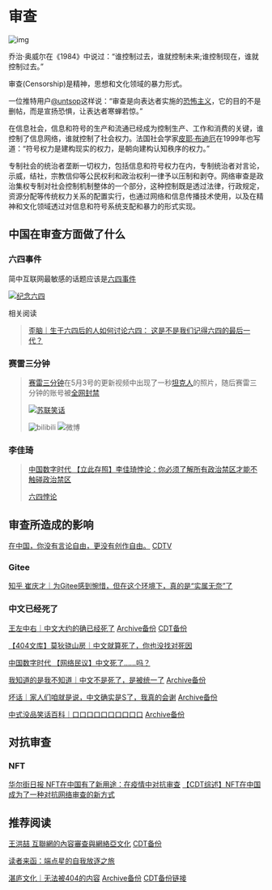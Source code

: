 # 审查

![img](imgs/一开始.jpg)

乔治·奥威尔在《1984》中说过：“谁控制过去，谁就控制未来;谁控制现在，谁就控制过去。”

审查(Censorship)是精神，思想和文化领域的暴力形式。

一位推特用户[@untsop](https://twitter.com/untsop/status/1075203376608993280)这样说：“审查是向表达者实施的[恐怖主义](https://zh.wikipedia.org/zh-cn/恐怖主义)，它的目的不是删帖，而是宣扬恐惧，让表达者寒蝉若惊。”

在信息社会，信息和符号的生产和流通已经成为控制生产、工作和消费的关键，谁控制了信息网络，谁就控制了社会权力。法国社会学家[皮耶·布迪厄](https://zh.wikipedia.org/zh-cn/皮耶·布迪厄)在1999年也写道：“符号权力是建构现实的权力，是朝向建构认知秩序的权力。”

专制社会的统治者垄断一切权力，包括信息和符号权力在内，专制统治者对言论，示威，结社，宗教信仰等公民权利和政治权利一律予以压制和剥夺。网络审查是政治集权专制对社会控制机制整体的一个部分，这种控制既是透过法律，行政规定，资源分配等传统权力关系的配置实行，也通过网络和信息传播技术使用，以及在精神和文化领域透过对信息和符号系统支配和暴力的形式实现。

## 中国在审查方面做了什么

### 六四事件

简中互联网最敏感的话题应该是[六四事件](https://zh.wikipedia.org/zh-cn/六四事件)

[![纪念六四](imgs/纪念六四.webp)](https://chinadigitaltimes.net/chinese/682569.html)

相关阅读
>[歪脑｜生于六四后的人如何讨论六四： 这是不是我们记得六四的最后一代？](https://www.wainao.me/wainao-reads/last-generation-remembering-june-fourth-06032022)

### 赛雷三分钟

>[赛雷三分钟](https://zh.wikipedia.org/zh-cn/赛雷_(自媒体))在5月3号的更新视频中出现了一秒[坦克人](https://zh.wikipedia.org/zh-cn/坦克人)的照片，随后赛雷三分钟的账号被[全网封禁](https://chinadigitaltimes.net/chinese/681643.html)
>
>[![苏联笑话](imgs/苏联笑话_赛雷三分钟.webp)](https://chinadigitaltimes.net/chinese/681671.html)
>
>![bilibili](imgs/赛雷被封-bilibili.jpg) ![微博](imgs/赛雷被封-微博.jpg)

### 李佳琦

>[中国数字时代 【立此存照】李佳琦悖论：你必须了解所有政治禁区才能不触碰政治禁区](https://chinadigitaltimes.net/chinese/682665.html)
>
>[六四悖论](imgs/六四悖论.jpg)

## 审查所造成的影响

[在中国，你没有言论自由，更没有创作自由。](https://www.youtube.com/watch?v=FNq_QYFa7s4) [CDTV](https://chinadigitaltimes.net/chinese/680591.html)

### Gitee

[知乎 崔庆才｜为Gitee感到惋惜，但在这个环境下，真的是“实属无奈”了](https://chinadigitaltimes.net/chinese/681657.html)

### 中文已经死了

[王左中右｜中文大约的确已经死了](https://mp.weixin.qq.com/s/GZKMemoSIDtKBKOI6orVsQ) [Archive备份](https://archive.ph/Ga8Lw) [CDT备份](https://chinadigitaltimes.net/chinese/681744.html)

[【404文库】莫狄骁山房｜中文就算死了，你也没找对死因](https://chinadigitaltimes.net/chinese/681809.html)

[中国数字时代 【网络民议】中文死了……吗？](https://chinadigitaltimes.net/chinese/681800.html)

[我知道的是我不知道｜中文不是死了，是被统一了](https://mp.weixin.qq.com/s/CK0QNwuUTAbtWmUy-37h8A) [Archive备份](https://archive.ph/UGg6Y)

[坏话｜家人们咱就是说，中文确实是S了，我真的会谢](https://mp.weixin.qq.com/s/9Ql0EaDMgjr1NbsBdwsZRg) [Archive备份](https://archive.ph/IWcra)

[中式没品笑话百科｜口口口口口口口口口口](https://mp.weixin.qq.com/s/Yl5TZ83pFGLZoEKyzv7C6g) [Archive备份](https://archive.ph/LuuND)

## 对抗审查

### NFT

[华尔街日报 NFT在中国有了新用途：在疫情中对抗审查](https://cn.wsj.com/articles/nft在中国有了新用途-在疫情中对抗审查-11653306611) [【CDT综述】NFT在中国成为了一种对抗网络审查的新方式](https://chinadigitaltimes.net/chinese/681884.html)

## 推荐阅读

[王洪喆 互聯網的內容審查與網絡亞文化](https://web.archive.org/web/20140210233543/https://www.cuhk.edu.hk/ics/21c/issue/articles/119_0908064.pdf) [CDT备份](https://chinadigitaltimes.net/space/王洪喆：从“草泥马”事件看中国互联网的内容审查、网络文本抵抗与网民亚文化)

[读者来函：端点星的自我放逐之旅](https://matters.news/@ngocncat/42146-读者来函-端点星的自我放逐之旅-bafyreihncqhk3lavhdlsd35v6mcaw3umqzpmofs4y6bzn6hazzxk64nyie)

[湛庐文化｜无法被404的内容](https://mp.weixin.qq.com/s/R2GOkV6wc_8TVpCNIW_zug) [Archive备份](https://archive.ph/2aeqc) [CDT备份链接](https://chinadigitaltimes.net/chinese/680820.html)
